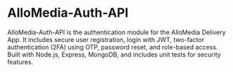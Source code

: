 # AlloMedia-Auth-API
AlloMedia-Auth-API is the authentication module for the AlloMedia Delivery App. It includes secure user registration, login with JWT, two-factor authentication (2FA) using OTP, password reset, and role-based access. Built with Node.js, Express, MongoDB, and includes unit tests for security features.
